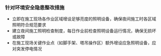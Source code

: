 ### 针对环境安全隐患整改措施
- 立即在施工现场各作业区域增设足够亮度的照明设备，确保夜间施工时各区域照明符合规范要求
- 建立夜间施工照明检查制度，每日作业前检查照明设备运行情况，确保无损坏或故障
- 在施工现场关键作业点（如脚手架、塔吊操作区）额外增设应急照明设备，应对突发停电情况